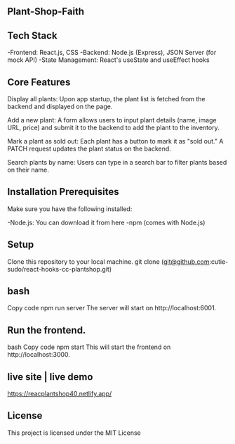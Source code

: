 ## Plant-Shop-Faith
## Tech Stack
-Frontend: React.js, CSS
-Backend: Node.js (Express), JSON Server (for mock API)
-State Management: React's useState and useEffect hooks


## Core Features
Display all plants:
 Upon app startup, the plant list is fetched from the backend and displayed on the page.

Add a new plant: 
A form allows users to input plant details (name, image URL, price) and submit it to the backend to add the plant to the inventory.

Mark a plant as sold out:
 Each plant has a button to mark it as "sold out." A PATCH request updates the plant status on the backend.

Search plants by name:
 Users can type in a search bar to filter plants based on their name.

## Installation Prerequisites
Make sure you have the following installed:

-Node.js: You can download it from here
-npm (comes with Node.js)
## Setup
Clone this repository to your local machine.
git clone (git@github.com:cutie-sudo/react-hooks-cc-plantshop.git)

## bash
Copy code
npm run server
The server will start on http://localhost:6001.

## Run the frontend.

bash
Copy code
npm start
This will start the frontend on http://localhost:3000.

## live site | live demo
https://reacplantshop40.netlify.app/

## License
This project is licensed under the MIT License 